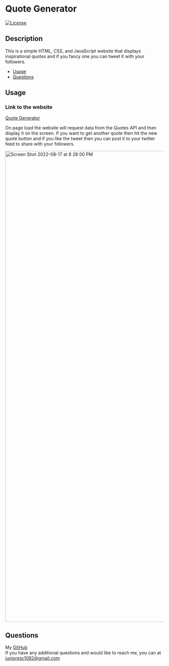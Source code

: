 # Quote Generator
[![License](https://img.shields.io/badge/License-MIT-blue)](https://github.com/junioresc/quote-generator/blob/main/LICENSE)

## Description

This is a simple HTML, CSS, and JavaScript website that displays inspirational quotes and if you fancy one you can tweet it with your followers. <br />

- [Usage](#usage)
- [Questions](#questions)

## Usage

### Link to the website

[Quote Generator](https://junioresc.github.io/quote-generator/) <br />

On page load the website will request data from the Quotes API and then display it on the screen. If you want to get another quote then hit the new quote button and if you like the tweet then you can post it to your twitter feed to share with your followers.

<img width="1490" alt="Screen Shot 2022-08-17 at 8 28 00 PM" src="https://user-images.githubusercontent.com/53980378/185266909-634b4949-0f68-4621-82b1-1fdb89def0f0.png">

## Questions

My [GitHub](https://github.com/junioresc/)  
If you have any additional questions and would like to reach me, you can at junioresc1092@gmail.com
